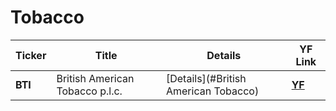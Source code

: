 # Tobacco

Ticker | Title | Details | YF Link
--- | --- | --- | ---
| **BTI** | British American Tobacco p.l.c. | [Details](#British American Tobacco) | **[YF](https://finance.yahoo.com/quote/BTI)** |
